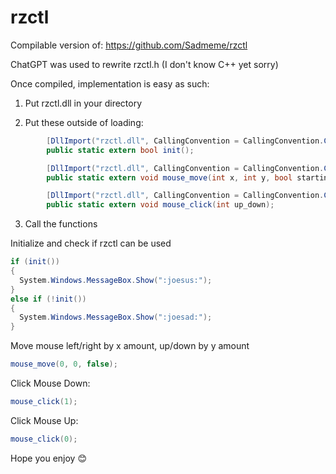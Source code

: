 # rzctl
Compilable version of: https://github.com/Sadmeme/rzctl

ChatGPT was used to rewrite rzctl.h (I don't know C++ yet sorry)

Once compiled, implementation is easy as such:

1. Put rzctl.dll in your directory

2. Put these outside of loading:
```c#
        [DllImport("rzctl.dll", CallingConvention = CallingConvention.Cdecl)]
        public static extern bool init();
```
```c#
        [DllImport("rzctl.dll", CallingConvention = CallingConvention.Cdecl)]
        public static extern void mouse_move(int x, int y, bool starting_point);
```
```c#
        [DllImport("rzctl.dll", CallingConvention = CallingConvention.Cdecl)]
        public static extern void mouse_click(int up_down);
```

3. Call the functions

Initialize and check if rzctl can be used
```c#
if (init())
{
  System.Windows.MessageBox.Show(":joesus:");
}
else if (!init())
{
  System.Windows.MessageBox.Show(":joesad:");
}
```
Move mouse left/right by x amount, up/down by y amount
```c#
mouse_move(0, 0, false);
```
Click Mouse Down:
```c#
mouse_click(1);
```
Click Mouse Up:
```c#
mouse_click(0);
```

Hope you enjoy 😊
